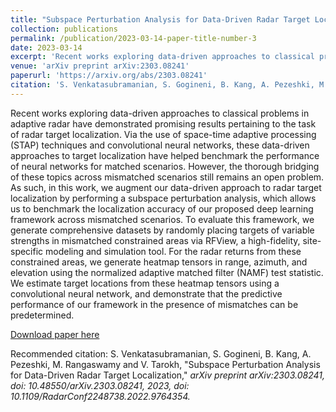 ```yaml
---
title: "Subspace Perturbation Analysis for Data-Driven Radar Target Localization"
collection: publications
permalink: /publication/2023-03-14-paper-title-number-3
date: 2023-03-14
excerpt: 'Recent works exploring data-driven approaches to classical problems in adaptive radar have demonstrated promising results pertaining to the task of radar target localization. Via the use of space-time adaptive processing (STAP) techniques and convolutional neural networks, these data-driven approaches to target localization have helped benchmark the performance of neural networks for matched scenarios. However, the thorough bridging of these topics across mismatched scenarios still remains an open problem. As such, in this work, we augment our data-driven approach to radar target localization by performing a subspace perturbation analysis, which allows us to benchmark the localization accuracy of our proposed deep learning framework across mismatched scenarios. To evaluate this framework, we generate comprehensive datasets by randomly placing targets of variable strengths in mismatched constrained areas via RFView, a high-fidelity, site-specific modeling and simulation tool. For the radar returns from these constrained areas, we generate heatmap tensors in range, azimuth, and elevation using the normalized adaptive matched filter (NAMF) test statistic. We estimate target locations from these heatmap tensors using a convolutional neural network, and demonstrate that the predictive performance of our framework in the presence of mismatches can be predetermined.'
venue: 'arXiv preprint arXiv:2303.08241'
paperurl: 'https://arxiv.org/abs/2303.08241'
citation: 'S. Venkatasubramanian, S. Gogineni, B. Kang, A. Pezeshki, M. Rangaswamy and V. Tarokh (2022). &quot;Subspace Perturbation Analysis for Data-Driven Radar Target Localization.&quot; <i>arXiv preprint arXiv:2303.08241</i>.'
---
```

Recent works exploring data-driven approaches to classical problems in adaptive radar have demonstrated promising results pertaining to the task of radar target localization. Via the use of space-time adaptive processing (STAP) techniques and convolutional neural networks, these data-driven approaches to target localization have helped benchmark the performance of neural networks for matched scenarios. However, the thorough bridging of these topics across mismatched scenarios still remains an open problem. As such, in this work, we augment our data-driven approach to radar target localization by performing a subspace perturbation analysis, which allows us to benchmark the localization accuracy of our proposed deep learning framework across mismatched scenarios. To evaluate this framework, we generate comprehensive datasets by randomly placing targets of variable strengths in mismatched constrained areas via RFView, a high-fidelity, site-specific modeling and simulation tool. For the radar returns from these constrained areas, we generate heatmap tensors in range, azimuth, and elevation using the normalized adaptive matched filter (NAMF) test statistic. We estimate target locations from these heatmap tensors using a convolutional neural network, and demonstrate that the predictive performance of our framework in the presence of mismatches can be predetermined.

[Download paper here](https://arxiv.org/abs/2303.08241)

Recommended citation: S. Venkatasubramanian, S. Gogineni, B. Kang, A. Pezeshki, M. Rangaswamy and V. Tarokh, "Subspace Perturbation Analysis for Data-Driven Radar Target Localization," <i>arXiv preprint arXiv:2303.08241<i>, doi: 10.48550/arXiv.2303.08241, 2023, doi: 10.1109/RadarConf2248738.2022.9764354.
